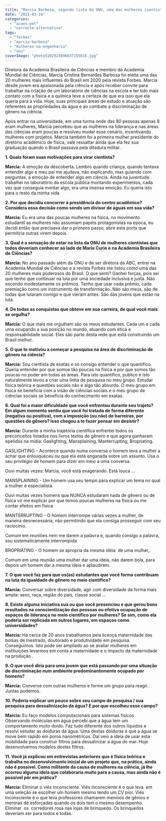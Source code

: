 ```yaml
---
title: "Marcia Barbosa, segundo lista da ONU, uma das mulheres cientistas que todos e todas deveriam conhecer"
date: "2021-03-24"
categories: 
  - "acoes-pet"
  - "corrente-alternativa"
tags: 
  - "forbes"
  - "marcia-barbosa"
  - "mulheres-na-engenharia"
  - "onu"
coverImage: "photo5102923096637155616.jpg"
---
```


Diretora da Academia Brasileira de Ciências e membro da Academia Mundial de Ciências, Marcia Cristina Bernardes Barbosa foi eleita uma das 20 mulheres mais influentes do Brasil em 2020 pela revista Forbes. Marcia desde jovem era apaixonada pela ciência e após receber convite para trabalhar na criação de um laboratório de ciências na escola e ter tido mais contato com a física e a química teve a certeza de que era isso que ela queria para a vida. Hoje, suas principais áreas de estudo e atuação são referentes as propriedades da água e ao combate a discriminação de gênero na ciência.

Após entrar na universidade, em uma turma onde das 80 pessoas apenas 8 eram mulheres, Marcia percebeu que as mulheres na liderança e nas áreas das ciências eram poucas e resolveu mudar esse cenário, incentivando mulheres com projetos. Marcia também foi a primeira mulher presidente do diretório acadêmico de física, vale ressaltar ainda que ela fez sua graduação quando o Brasil passava pela ditadura militar.

**1\. Quais foram suas motivações para virar cientista?**

**Marcia:** A emoção da descoberta. Lembro quando criança, quando tentava entender algo e meu pai me ajudava, não explicando, mas guiando com perguntas, a emoção de entender algo em ciência. Ainda na juventude trabalhei no laboratório da escola pública montando experimentos, cada vez que conseguia montar algo, era uma imensa emoção. Eu queria isto para o resto da minha vida

**2\. Por que decidiu concorrer à presidência do centro acadêmico? Considera essa decisão como sendo um divisor de águas em sua vida?**

**Marcia:** Eu era uma das poucas mulheres na física, no movimento estudantil as mulheres não assumiam papéis protagonistas na época, eu decidi então que precisava dar o primeiro passo, abrir esta porta que permitiria outras virem depois.

**3\. Qual é a sensação de estar na lista da ONU de mulheres cientistas que todos deveriam conhecer ao lado de Marie Curie e na Academia Brasileira de Ciências?**

**Marcia:** No ano passado além da ONU e de ser diretora da ABC, entrei na Academia Mundial de Ciências e a revista Forbes me listou como uma das 20 mulheres mais poderosos do Brasil. O que senti? Ganhei forças, pois sei que tenho que continuar na luta por uma sociedade inclusiva e justa. Não escondo modestamente os prêmios. Tenho que usar cada prêmio, cada premiação como um instrumento de transformação. Não são meus, são de todas que lutaram comigo e que vieram antes. São das jovens que estão na luta.

**4\. De todas as conquistas que obteve em sua carreira, de qual você mais se orgulha?**

**Marcia:** O que mais me orgulham são os meus estudantes. Cada um e cada uma ocupando a sua posição no mundo, atuando com ética e responsabilidade social. Eles são parte desta rede que está construindo um Brasil melhor.

**5\. O que te motivou a começar a pesquisa na área de discriminação de gênero na ciência?**

**Marcia:** Sou cientista de exatas e só consigo entender o que quantifico. Queria entender por que somos tão poucas na física e por que somos tão poucas no poder em todas as áreas. Para isto quantifico, publico e isto naturalmente levou a criar uma linha de pesquisa no meu grupo. Estudar física teórica e questões sociais não é algo tão absurdo. O meu grupo em física se beneficia com a visão de ciências sociais e o meu grupo de ciências sociais se beneficia do conhecimento em exatas.

**6\. Qual foi a maior dificuldade que você enfrentou durante seu trajeto? Em algum momento sentiu que você foi tratada de forma diferente (negativa ou positiva), com a imposição (ou não) de barreiras, por questões de gênero? Isso chegou a te fazer pensar em desistir?**

**Marcia:** Durante a minha trajetória científica enfrentei todos os preconceitos listados nos livros textos de gênero e que agora ganharam epelidos na mídia: Gaslighting, Mansplaining, Manterrupting, Bropriating.

GASLIGHTING – Acontece quando numa conversa o homem leva a mulher a achar que enlouqueceu ou que ela está enganada sobre um assunto. Usa o seu privilégio de homem para dizer em meio a uma conversa.

Ouvi muitas vezes: Marcia, você está exagerando. Está louca ...

MANSPLAINING - Um homem usa seu tempo para explicar um tema no qual a mulher é especialista.

Ouvi muitas vezes homens que NUNCA estudaram nada de gênero ou de física vir me explicar por que temos poucas mulheres na física ou me contar efeitos em física

MANTERRUPTING - O homem interrompe várias vezes a mulher, de maneira desnecessária, não permitindo que ela consiga prosseguir com seu raciocínio.

Comum em reuniões nem me darem a palavra e, quando consigo a palavra, sou sistematicamente interrompida

BROPRIATING - O homem se apropria da mesma idéia  de uma mulher,.

Comum em uma reunião uma mulher dar uma ideia, não darem bola, para depois um homem dar a mesma ideia e aplaudirem.

**7\. O que você faz para que os(as) estudantes que você forma contribuam na luta da igualdade de gênero no meio científico?**

**Marcia:** Conversar sobre diversidade, agir com diversidade da forma mais ampla: sexo, raça, região do país, classe social ...

**8\. Existe alguma iniciativa sua ou que você presenciou e que gerou bons resultados na conscientização das pessoas ou efetiva ocupação de espaços de liderança no meio científico por mulheres? Se sim, como ela poderia ser replicada em outros lugares, em espaços como universidades?**

**Marcia:** Há cerca de 20 anos trabalhamos pela licença maternidade das bolsas de mestrado, doutorado e produtividade em pesquisa. Conseguimos. Isto pode ser ampliado ao se avaliar mulheres em instituições levarmos em conta a maternidade e o impacto da maternidade na produção .

**9\. O que você diria para uma jovem que está passando por uma situação de discriminação num ambiente predominantemente ocupado por homens?**

**Marcia:** Converse com outras mulheres e forme um grupo para reagir. Juntas podemos.

**10\. Poderia explicar um pouco sobre seu campo de pesquisa / sua pesquisa para dessalinização da água? E por que escolheu esse campo?**

**Marcia:** Eu faço modelos computacionais para sistemas físicos. Observando moléculas em água percebi que a água tem um comportamento muito doido. Faz tudo diferente dos outros líquidos e resolvi estudar as doiduras da água. Uma destas doiduras é que a água se move bem rápido em poros nanométricos. Daí veio a ideia de usar esta mobilidade para construir filtros para dessalinizar a água do mar. Hoje desenvolvemos modelos destes filtros.

**11\. Você já explicou em entrevistas anteriores que é física teórica e trabalha no desenvolvimento inicial de um projeto que, na prática, ainda não é possível. Como militante da causa de mulheres na ciência, já lhe ocorreu alguma ideia que colaboraria muito para a causa, mas ainda não é possível pôr em prática?**

**Marcia:** Eliminar o viés inconsciente. Viés inconsciente é o que leva  em uma seleção se escolher um homem mesmo tendo um CV pior. Viés inconsciente é o que leva professores chamarem meninos de gênios e meninas de esforçadas quando os dois tem o mesmo desempenho. Eliminar  os  corredores rosa nas lojas de brinquedo. Os brinquedos deveriam ser para todos e todas.
